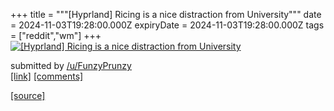 +++
title = """[Hyprland] Ricing is a nice distraction from University"""
date = 2024-11-03T19:28:00.000Z
expiryDate = 2024-11-03T19:28:00.000Z
tags = ["reddit","wm"]
+++
[![[Hyprland] Ricing is a nice distraction from University](https://b.thumbs.redditmedia.com/X2PKm4w5OTrPumiBzo2AQZADfAb0_QLMNfSGdtKyS1g.jpg "[Hyprland] Ricing is a nice distraction from University")](https://www.reddit.com/r/unixporn/comments/1giuz3b/hyprland_ricing_is_a_nice_distraction_from/)

submitted by [/u/FunzyPrunzy](https://www.reddit.com/user/FunzyPrunzy)  
[\[link\]](https://www.reddit.com/gallery/1giuz3b) [\[comments\]](https://www.reddit.com/r/unixporn/comments/1giuz3b/hyprland_ricing_is_a_nice_distraction_from/)

[[source]](https://www.reddit.com/r/unixporn/comments/1giuz3b/hyprland_ricing_is_a_nice_distraction_from/)

